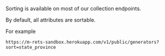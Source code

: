 Sorting is available on most of our collection endpoints. 

By default, all attributes are sortable.

For example

```
https://m-rets-sandbox.herokuapp.com/v1/public/generators?sort=state_province
```
